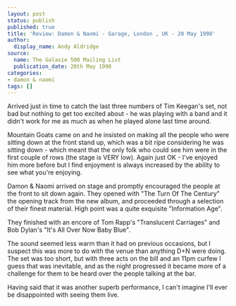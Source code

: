 ```yaml
---
layout: post
status: publish
published: true
title: 'Review: Damon & Naomi - Garage, London , UK - 20 May 1998'
author:
  display_name: Andy Aldridge
source:
  name: The Galaxie 500 Mailing List
  publication_date: 20th May 1998
categories:
- damon & naomi
tags: []
---
```

Arrived just in time to catch the last three numbers of Tim Keegan's set, not
bad but nothing to get too excited about - he was playing with a band and it
didn't work for me as much as when he played alone last time around.

Mountain Goats came on and he insisted on making all the people who were
sitting down at the front stand up, which was a bit ripe considering he was
sitting down - which meant that the only folk who could see him were in the
first couple of rows (the stage is VERY low). Again just OK - I've enjoyed him
more before but I find enjoyment is always increased by the ability to see
what you're enjoying.

Damon & Naomi arrived on stage and promptly encouraged the people at the front
to sit down again. They opened with "The Turn Of The Century" the opening
track from the new album, and proceeded through a selection of their finest
material. High point was a quite exquisite "Information Age".

They finished with an encore of Tom Rapp's "Translucent Carriages" and Bob
Dylan's "It's All Over Now Baby Blue".

The sound seemed less warm than it had on previous occasions, but I suspect
this was more to do with the venue than anything D+N were doing. The set was
too short, but with three acts on the bill and an 11pm curfew I guess that was
inevitable, and as the night progressed it became more of a challenge for them
to be heard over the people talking at the bar.

Having said that it was another superb performance, I can't imagine I'll ever
be disappointed with seeing them live.


